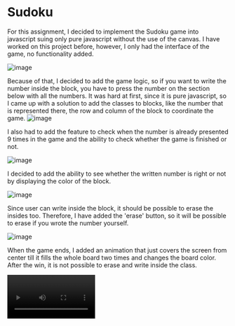 # Sudoku


For this assignment, I decided to implement the Sudoku game into javascript suing only pure javascript without the use of the canvas. I have worked on this project before, however, I only had the interface of the game, no functionality added.

![image](https://user-images.githubusercontent.com/71120362/152789762-3be5375d-3c09-4f5f-95df-f83c49397a85.png)


Because of that, I decided to add the game logic, so if you want to write the number inside the block, you have to press the number on the section below with all the numbers. It was hard at first, since it is pure javascript, so I came up with a solution to add the classes to blocks, like the number that is represented there, the row and column of the block to coordinate the game. 
![image](https://user-images.githubusercontent.com/71120362/152789822-a6ff8926-fb64-4fa7-8007-8255a6ad04c8.png)

I also had to add the feature to check when the number is already presented 9 times in the game and the ability to check whether the game is finished or not. 

![image](https://user-images.githubusercontent.com/71120362/152790406-2f1b97b5-07d0-4322-826a-1dc85f8af66b.png)

I decided to add the ability to see whether the written number is right or not by displaying the color of the block.

![image](https://user-images.githubusercontent.com/71120362/152789866-117447af-d9da-45a6-a44c-7e9be3f0815a.png)


Since user can write inside the block, it should be possible to erase the insides too. Therefore, I have added the 'erase' button, so it will be possible to erase if you wrote the number yourself.

![image](https://user-images.githubusercontent.com/71120362/152789375-a426d71a-f5b4-44d2-a2e2-86f7d607063a.png)

When the game ends, I added an animation that just covers the screen from center till it fills the whole board two times and changes the board color. After the win, it is not possible to erase and write inside the class.

<video src="gamewonscreen.mp4" width = 200 />

I had fun trying to recreate the game that I love playin and even though for now you can play only one sudoku, I believe that using the databases, I would be able to add more levels, more boards and make the website more interactive. For now, I recreated the game mechanics and logic.
